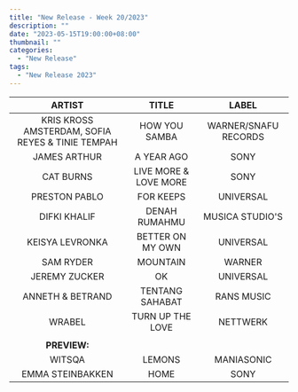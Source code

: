 ```yaml
---
title: "New Release - Week 20/2023"
description: ""
date: "2023-05-15T19:00:00+08:00"
thumbnail: ""
categories:
  - "New Release"
tags:
  - "New Release 2023"
---
```

<!--more-->
|ARTIST|TITLE|LABEL|
|:----:|:----:|:----:|
|KRIS KROSS AMSTERDAM, SOFIA REYES & TINIE TEMPAH|HOW YOU SAMBA|WARNER/SNAFU RECORDS|
|JAMES ARTHUR|A YEAR AGO|SONY|
|CAT BURNS|LIVE MORE & LOVE MORE|SONY|
|PRESTON PABLO|FOR KEEPS|UNIVERSAL|
|DIFKI KHALIF|DENAH RUMAHMU|MUSICA STUDIO'S|
|KEISYA LEVRONKA|BETTER ON MY OWN|UNIVERSAL|
|SAM RYDER|MOUNTAIN|WARNER|
|JEREMY ZUCKER|OK|UNIVERSAL|
|ANNETH & BETRAND|TENTANG SAHABAT|RANS MUSIC|
|WRABEL|TURN UP THE LOVE|NETTWERK|
| | | |
|**PREVIEW:**| | |
|WITSQA|LEMONS|MANIASONIC|
|EMMA STEINBAKKEN|HOME|SONY|